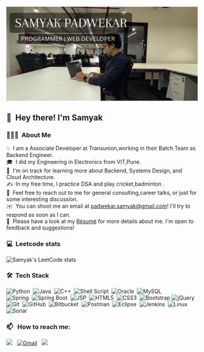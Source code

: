 ![SAMYAK PADWEKAR](https://raw.githubusercontent.com/samyakpadwekar/samyakpadwekar/master/SAMYAK%20PADWEKAR.png)

## 👋 &nbsp;Hey there! I'm Samyak

### 👨🏻‍💻 &nbsp;About Me

💡 &nbsp;I am a Associate Developer at Transunion,working in their Batch Team as Backend Engineer.\
🎓 &nbsp;I did my Engineering in Electronics from VIT,Pune.\
🌱 &nbsp;I'm on track for learning more about Backend, Systems Design, and Cloud Architecture.\
✍️ &nbsp;In my free time, I practice DSA and play cricket,badminton .\
💬 &nbsp;Feel free to reach out to me for general consulting,career talks, or just for some interesting discussion.\
✉️ &nbsp;You can shoot me an email at padwekar.samyak@gmail.com! I'll try to respond as soon as I can.\
📄 &nbsp;Please have a look at my [Résumé](https://drive.google.com/file/d/1nil7EPweMZKlSjSBFsFFVWo2XUzUBtoG/view?usp=share_link) for more details about me. I'm open to feedback and suggestions!

### 💻 &nbsp;Leetcode stats

![Samyak's LeetCode stats](https://leetcode-stats-six.vercel.app/?username=samyakp23)

### 🛠 &nbsp;Tech Stack

![Python](https://img.shields.io/badge/python-3670A0?style=flat&logo=python&logoColor=ffdd54)&nbsp;
![Java](https://img.shields.io/badge/-Java-05122A?style=flat&logo=java&logoColor=white)&nbsp;
![C++](https://img.shields.io/badge/c++-%2300599C.svg?style=flat&logo=c%2B%2B&logoColor=white)&nbsp;
![Shell Script](https://img.shields.io/badge/Shell_Script-121011?style=flat&logo=gnu-bash&logoColor=white)&nbsp;
![Oracle](https://img.shields.io/badge/Oracle-F80000?style=flat&logo=oracle&logoColor=black)&nbsp;
![MySQL](https://img.shields.io/badge/MySQL-3670A0?style=flat&logo=mysql&logoColor=white)&nbsp;\
![Spring](https://img.shields.io/badge/spring-%236DB33F.svg?style=flat&logo=spring&logoColor=white)&nbsp;
![Spring Boot](https://img.shields.io/badge/Spring%20Boot-6DB33F.svg?style=flat&logo=Spring-Boot&logoColor=white)&nbsp;
![JSP](https://img.shields.io/badge/-JSP-05122A?style=flat&logo=java&logoColor=white)&nbsp;
![HTML5](https://img.shields.io/badge/html5-%23E34F26.svg?style=flat&logo=html5&logoColor=white)&nbsp;
![CSS3](https://img.shields.io/badge/css3-%231572B6.svg?style=flat&logo=css3&logoColor=white)&nbsp;
![Bootstrap](https://img.shields.io/badge/bootstrap-%23563D7C.svg?style=flat&logo=bootstrap&logoColor=white)
![jQuery](https://img.shields.io/badge/jquery-%230769AD.svg?style=flat&logo=jquery&logoColor=white)&nbsp;\
![Git](https://img.shields.io/badge/git-%23F05033.svg?style=flat&logo=git&logoColor=white)&nbsp;
![GitHub](https://img.shields.io/badge/github-%23121011.svg?style=flat&logo=github&logoColor=white)&nbsp;
![Bitbucket](https://img.shields.io/badge/bitbucket-%230047B3.svg?style=flat&logo=bitbucket&logoColor=white)&nbsp;
![Postman](https://img.shields.io/badge/Postman-FF6C37?style=flat&logo=postman&logoColor=white)&nbsp;
![Eclipse](https://img.shields.io/badge/Eclipse-FE7A16.svg?style=flat&logo=Eclipse&logoColor=white)&nbsp;
![Jenkins](https://img.shields.io/badge/jenkins-%232C5263.svg?style=flat&logo=jenkins&logoColor=white)&nbsp;
![Linux](https://img.shields.io/badge/Linux-FCC624?style=flat&logo=linux&logoColor=black)&nbsp;
![Sonar](https://img.shields.io/badge/Sonar-FD3456.svg?style=flat&logo=Sonar&logoColor=white)&nbsp;

### 📫 &nbsp; How to reach me:

<a href="https://www.linkedin.com/in/samyak-padwekar-700bb515b/"><img src="https://img.shields.io/badge/-Samyak%20Padwekar-0077B5?style=flat&logo=Linkedin&logoColor=white"/></a> &nbsp;
<a href="mailto:padwekar.samyak@gmail.com"><img alt="Gmail" src="https://img.shields.io/badge/padwekar.samyak@gmail.com-D14836?style=flat&logo=gmail&logoColor=white" /></a> &nbsp;
<a href="https://www.instagram.com/23_s.a.m/"><img src="https://img.shields.io/badge/-@23_s.a.m-E4405F?style=flat&logo=Instagram&logoColor=white"/></a> &nbsp;


